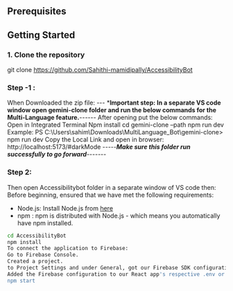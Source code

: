 ## Prerequisites
## Getting Started
### 1. Clone the repository
git clone https://github.com/Sahithi-mamidipally/AccessibilityBot 
### Step -1 :
When Downloaded the zip file:
--- ***Important step: In a separate VS code window open gemini-clone folder and run the below commands for the Multi-Language feature.**------
After opening put the below commands:
Open in Integrated Terminal
Npm install
cd gemini-clone –path
npm run dev
Example: PS C:\Users\sahim\Downloads\MultiLanguage_Bot\gemini-clone> npm run dev
Copy the Local Link and open in browser: http://localhost:5173/#darkMode 
-----***Make sure this folder run successfully to go forward***-------
### Step 2: 
Then open Accessibilitybot folder in a separate window of VS code then:
Before beginning, ensured that we have met the following requirements:
- Node.js: Install Node.js from [here](https://nodejs.org/)
- npm : npm is distributed with Node.js - which means you automatically have npm installed. 
```bash 
cd AccessibilityBot
npm install
To connect the application to Firebase:
Go to Firebase Console.
Created a project.
to Project Settings and under General, got our Firebase SDK configuration.
Added the Firebase configuration to our React app's respective .env or firebaseConfig.js file.
npm start

